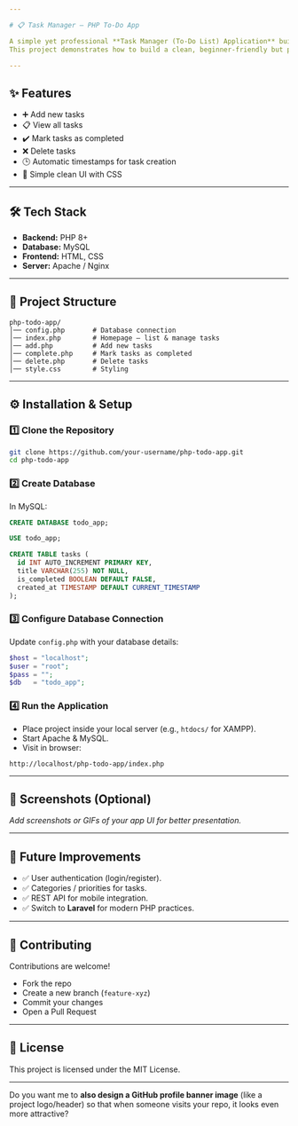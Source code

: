 ```yaml
---

# 📋 Task Manager – PHP To-Do App

A simple yet professional **Task Manager (To-Do List) Application** built with **PHP & MySQL**.
This project demonstrates how to build a clean, beginner-friendly but production-style PHP CRUD app with database integration.

---
```


## ✨ Features

* ➕ Add new tasks
* 📋 View all tasks
* ✔️ Mark tasks as completed
* ❌ Delete tasks
* 🕒 Automatic timestamps for task creation
* 🎨 Simple clean UI with CSS

---

## 🛠️ Tech Stack

* **Backend:** PHP 8+
* **Database:** MySQL
* **Frontend:** HTML, CSS
* **Server:** Apache / Nginx

---

## 📂 Project Structure

```
php-todo-app/
│── config.php       # Database connection
│── index.php        # Homepage – list & manage tasks
│── add.php          # Add new tasks
│── complete.php     # Mark tasks as completed
│── delete.php       # Delete tasks
│── style.css        # Styling
```

---

## ⚙️ Installation & Setup

### 1️⃣ Clone the Repository

```bash
git clone https://github.com/your-username/php-todo-app.git
cd php-todo-app
```

### 2️⃣ Create Database

In MySQL:

```sql
CREATE DATABASE todo_app;

USE todo_app;

CREATE TABLE tasks (
  id INT AUTO_INCREMENT PRIMARY KEY,
  title VARCHAR(255) NOT NULL,
  is_completed BOOLEAN DEFAULT FALSE,
  created_at TIMESTAMP DEFAULT CURRENT_TIMESTAMP
);
```

### 3️⃣ Configure Database Connection

Update `config.php` with your database details:

```php
$host = "localhost";
$user = "root";
$pass = "";
$db   = "todo_app";
```

### 4️⃣ Run the Application

* Place project inside your local server (e.g., `htdocs/` for XAMPP).
* Start Apache & MySQL.
* Visit in browser:

```
http://localhost/php-todo-app/index.php
```

---

## 📸 Screenshots (Optional)

*Add screenshots or GIFs of your app UI for better presentation.*

---

## 🚀 Future Improvements

* ✅ User authentication (login/register).
* ✅ Categories / priorities for tasks.
* ✅ REST API for mobile integration.
* ✅ Switch to **Laravel** for modern PHP practices.

---

## 🤝 Contributing

Contributions are welcome!

* Fork the repo
* Create a new branch (`feature-xyz`)
* Commit your changes
* Open a Pull Request

---

## 📜 License

This project is licensed under the MIT License.

---


Do you want me to **also design a GitHub profile banner image** (like a project logo/header) so that when someone visits your repo, it looks even more attractive?
